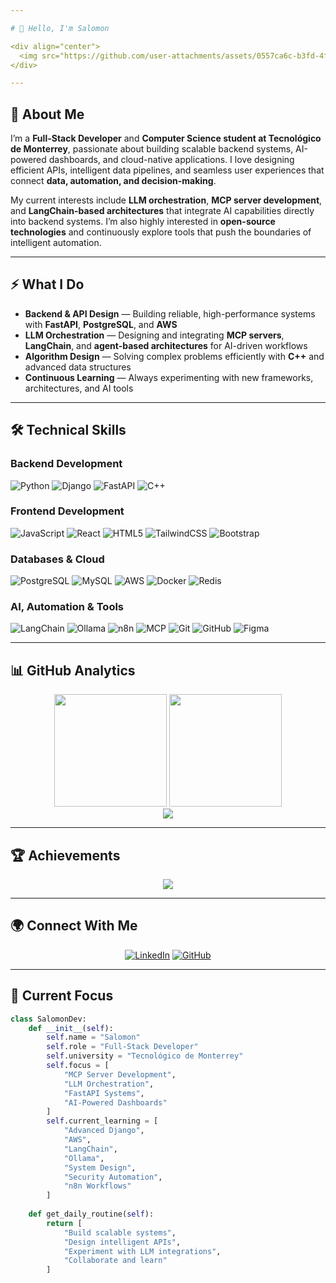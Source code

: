 ```yaml
---

# 👋 Hello, I'm Salomon

<div align="center">
  <img src="https://github.com/user-attachments/assets/0557ca6c-b3fd-4fb1-90ae-a1e21f652ce9" alt="Professional Banner" width="100%"/>
</div>

---
```


## 🧠 About Me

I’m a **Full-Stack Developer** and **Computer Science student at Tecnológico de Monterrey**, passionate about building scalable backend systems, AI-powered dashboards, and cloud-native applications.
I love designing efficient APIs, intelligent data pipelines, and seamless user experiences that connect **data, automation, and decision-making**.

My current interests include **LLM orchestration**, **MCP server development**, and **LangChain-based architectures** that integrate AI capabilities directly into backend systems.
I’m also highly interested in **open-source technologies** and continuously explore tools that push the boundaries of intelligent automation.

---

## ⚡ What I Do

* **Backend & API Design** — Building reliable, high-performance systems with **FastAPI**, **PostgreSQL**, and **AWS**
* **LLM Orchestration** — Designing and integrating **MCP servers**, **LangChain**, and **agent-based architectures** for AI-driven workflows
* **Algorithm Design** — Solving complex problems efficiently with **C++** and advanced data structures
* **Continuous Learning** — Always experimenting with new frameworks, architectures, and AI tools

---

## 🛠️ Technical Skills

### **Backend Development**

![Python](https://img.shields.io/badge/Python-3776AB?style=for-the-badge\&logo=python\&logoColor=white)
![Django](https://img.shields.io/badge/Django-092E20?style=for-the-badge\&logo=django\&logoColor=white)
![FastAPI](https://img.shields.io/badge/FastAPI-009688?style=for-the-badge\&logo=fastapi\&logoColor=white)
![C++](https://img.shields.io/badge/C++-00599C?style=for-the-badge\&logo=c%2B%2B\&logoColor=white)

### **Frontend Development**

![JavaScript](https://img.shields.io/badge/JavaScript-F7DF1E?style=for-the-badge\&logo=javascript\&logoColor=black)
![React](https://img.shields.io/badge/React-61DAFB?style=for-the-badge\&logo=react\&logoColor=black)
![HTML5](https://img.shields.io/badge/HTML5-E34F26?style=for-the-badge\&logo=html5\&logoColor=white)
![TailwindCSS](https://img.shields.io/badge/Tailwind_CSS-38B2AC?style=for-the-badge\&logo=tailwind-css\&logoColor=white)
![Bootstrap](https://img.shields.io/badge/Bootstrap-7952B3?style=for-the-badge\&logo=bootstrap\&logoColor=white)

### **Databases & Cloud**

![PostgreSQL](https://img.shields.io/badge/PostgreSQL-316192?style=for-the-badge\&logo=postgresql\&logoColor=white)
![MySQL](https://img.shields.io/badge/MySQL-4479A1?style=for-the-badge\&logo=mysql\&logoColor=white)
![AWS](https://img.shields.io/badge/AWS-FF9900?style=for-the-badge\&logo=amazon-aws\&logoColor=white)
![Docker](https://img.shields.io/badge/Docker-2496ED?style=for-the-badge\&logo=docker\&logoColor=white)
![Redis](https://img.shields.io/badge/Redis-DC382D?style=for-the-badge\&logo=redis\&logoColor=white)

### **AI, Automation & Tools**

![LangChain](https://img.shields.io/badge/LangChain-00BFFF?style=for-the-badge\&logo=langchain\&logoColor=white)
![Ollama](https://img.shields.io/badge/Ollama-000000?style=for-the-badge\&logo=ollama\&logoColor=white)
![n8n](https://img.shields.io/badge/n8n-1F2937?style=for-the-badge\&logo=n8n\&logoColor=white)
![MCP](https://img.shields.io/badge/MCP_Servers-1E1E1E?style=for-the-badge\&logo=data\:image/svg+xml;base64,\&logoColor=white)
![Git](https://img.shields.io/badge/Git-F05032?style=for-the-badge\&logo=git\&logoColor=white)
![GitHub](https://img.shields.io/badge/GitHub-181717?style=for-the-badge\&logo=github\&logoColor=white)
![Figma](https://img.shields.io/badge/Figma-F24E1E?style=for-the-badge\&logo=figma\&logoColor=white)

---

## 📊 GitHub Analytics

<div align="center">
  <img height="180em" src="https://github-readme-stats.vercel.app/api?username=salog0d&show_icons=true&theme=github_dark&include_all_commits=true&count_private=true&hide_border=true"/>
  <img height="180em" src="https://github-readme-stats.vercel.app/api/top-langs/?username=salog0d&layout=compact&langs_count=8&theme=github_dark&hide_border=true"/>
</div>

<div align="center">
  <img src="https://github-readme-streak-stats.herokuapp.com/?user=salog0d&theme=github-dark-blue&hide_border=true"/>
</div>

---

## 🏆 Achievements

<div align="center">
  <img src="https://github-profile-trophy.vercel.app/?username=salog0d&theme=darkhub&no-frame=true&no-bg=false&margin-w=4&row=1"/>
</div>

---

## 🌍 Connect With Me

<div align="center">

[![LinkedIn](https://img.shields.io/badge/LinkedIn-0077B5?style=for-the-badge\&logo=linkedin\&logoColor=white)](https://www.linkedin.com/in/salodev/)
[![GitHub](https://img.shields.io/badge/GitHub_Profile-181717?style=for-the-badge\&logo=github\&logoColor=white)](https://github.com/salog0d)

</div>

---

## 🚀 Current Focus

```python
class SalomonDev:
    def __init__(self):
        self.name = "Salomon"
        self.role = "Full-Stack Developer"
        self.university = "Tecnológico de Monterrey"
        self.focus = [
            "MCP Server Development",
            "LLM Orchestration",
            "FastAPI Systems",
            "AI-Powered Dashboards"
        ]
        self.current_learning = [
            "Advanced Django",
            "AWS",
            "LangChain",
            "Ollama",
            "System Design",
            "Security Automation",
            "n8n Workflows"
        ]
    
    def get_daily_routine(self):
        return [
            "Build scalable systems",
            "Design intelligent APIs",
            "Experiment with LLM integrations",
            "Collaborate and learn"
        ]
```


